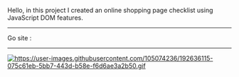 Hello, in this project I created an online shopping page checklist using JavaScript DOM features.
<hr>
Go site :
<hr>
<a href="https://mvc-loan-calculate.netlify.app/" target="_blank"><img src="https://user-images.githubusercontent.com/105074236/192636351-3fbf6cef-03ec-4c8b-b944-53f828e3eef8.gif" alt="https://user-images.githubusercontent.com/105074236/192636115-075c61eb-5bb7-443d-b58e-f6d6ae3a2b50.gif"></a>


